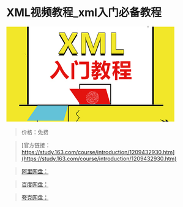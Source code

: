 # XML视频教程_xml入门必备教程

![img](../../../assets/study163/free/ced7acc08e584cd584333b1d3a3de435.jpg)

> 价格：免费

> [官方链接：https://study.163.com/course/introduction/1209432930.htm](https://study.163.com/course/introduction/1209432930.htm)

> [阿里网盘：]()

> [百度网盘：]()

> [夸克网盘：]()
